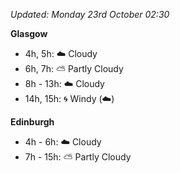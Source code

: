 *Updated: Monday 23rd October 02:30*

**Glasgow**

* 4h, 5h: :cloud: Cloudy
* 6h, 7h: :partly_sunny: Partly Cloudy
* 8h - 13h: :cloud: Cloudy
* 14h, 15h: :cyclone: Windy (:cloud:)

**Edinburgh**

* 4h - 6h: :cloud: Cloudy
* 7h - 15h: :partly_sunny: Partly Cloudy

